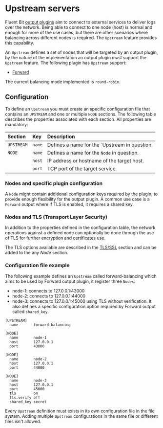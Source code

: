 # Upstream servers

Fluent Bit [output plugins](../../../pipeline/outputs/) aim to connect to external services to deliver logs over the network. Being able to connect to one node (host) is normal and enough for more of the use cases, but there are other scenarios where balancing across different nodes is required. The `Upstream` feature provides this capability.

An `Upstream` defines a set of nodes that will be targeted by an output plugin, by the nature of the implementation an output plugin must support the `Upstream` feature. The following plugin has `Upstream` support:

- [Forward](../../../pipeline/outputs/forward.md)

The current balancing mode implemented is `round-robin`.

## Configuration

To define an `Upstream` you must create an specific configuration file that contains an `UPSTREAM` and one or multiple `NODE` sections. The following table describes the properties associated with each section. All properties are mandatory:

| Section | Key | Description |
| :--- | :--- | :--- |
| `UPSTREAM` | `name` | Defines a name for the `Upstream in question. |
| `NODE` | `name` | Defines a name for the `Node` in question. |
|  | `host` | IP address or hostname of the target host. |
|  | `port` | TCP port of the target service. |

### Nodes and specific plugin configuration

A `Node` might contain additional configuration keys required by the plugin, to provide enough flexibility for the output plugin. A common use case is a `Forward` output where if TLS is enabled, it requires a shared key.

### Nodes and TLS (Transport Layer Security)

In addition to the properties defined in the configuration table, the network operations against a defined node can optionally be done through the use of TLS for further encryption and certificates use.

The TLS options available are described in the [TLS/SSL](../../transport-security.md) section and can be added to the any _Node_ section.

### Configuration file example

The following example defines an `Upstream` called forward-balancing which aims to be used by Forward output plugin, it register three `Nodes`:

- node-1: connects to 127.0.0.1:43000
- node-2: connects to 127.0.0.1:44000
- node-3: connects to 127.0.0.1:45000 using TLS without verification. It also defines a specific configuration option required by Forward output called `shared_key`.

```text
[UPSTREAM]
  name       forward-balancing

[NODE]
  name       node-1
  host       127.0.0.1
  port       43000

[NODE]
  name       node-2
  host       127.0.0.1
  port       44000

[NODE]
  name       node-3
  host       127.0.0.1
  port       45000
  tls        on
  tls.verify off
  shared_key secret
```

Every `Upstream` definition must exists in its own configuration file in the file system. Adding multiple `Upstream` configurations in the same file or different files isn't allowed.